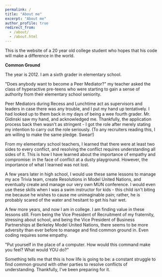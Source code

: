 ```yaml
---
permalink: /
title: "About me"
excerpt: "About me"
author_profile: true
redirect_from: 
  - /about/
  - /about.html
---
```

This is the website of a 20 year old college student who hopes that his code will make a difference in the world.

**Common Ground**

The year is 2012. I am a sixth grader in elementary school. 

"Does anybody want to become a Peer Mediator?" my teacher asked the class of hyperactive pre-teens who were starting to gain a sense of authority from their elementary school seniority. 

Peer Mediators during Recess and Lunchtime act as supervisors and leaders in case there was any trouble, and I put my hand up tentatively. I had looked up to them back in my days of being a wee fourth grader. Mr. Gidinski saw my hand, and acknowledged me. Thankfully, the application process back then wasn't as stringent - I got the role after merely stating my intention to carry out the role seriously. (To any recruiters reading this, I am willing to make the same pledge. Swear!)

From my elementary school teachers, I learned that there were at least two sides to every conflict, and resolving the conflict requires understanding all sides of it. This is how I have learned about the importance of empathy and compromise: in the face of conflict at a dusty playground. However, the importance of what I learned was not lost.

A few years later in high school, I would use these same lessons to manage my ace Trivia team, create Resolutions in Model United Nations, and eventually create and manage our very own MUN conference. I would even use these skills when I was a swim instructor for kids - this child isn't biting me because he wishes to cause me unimaginable pain; rather, he is probably scared of the water and hesitant to get his hair wet. 

A few more years, and now I am in college. I am finding value in these lessons still. From being the Vice President of Recruitment of my fraternity, stressing about school, and being the Vice President of Business Partnerships at Berkeley Model United Nations, there seems to be more adversity than ever before to manage and find common ground in. Even coding requires some empathy. 

"Put yourself in the place of a computer. How would this command make you feel? What would YOU do?"

Something tells me that this is how life is going to be: a constant struggle to find common ground with other parties to resolve conflicts of understanding. Thankfully, I've been preparing for it.

